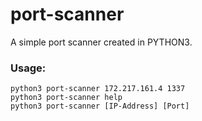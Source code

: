 # port-scanner
A simple port scanner created in PYTHON3.
<br>
<h3>Usage: </h3>
<code>python3 port-scanner 172.217.161.4 1337</code><br>
<code>python3 port-scanner help</code><br>
<code>python3 port-scanner [IP-Address] [Port]
</code>
<br>
